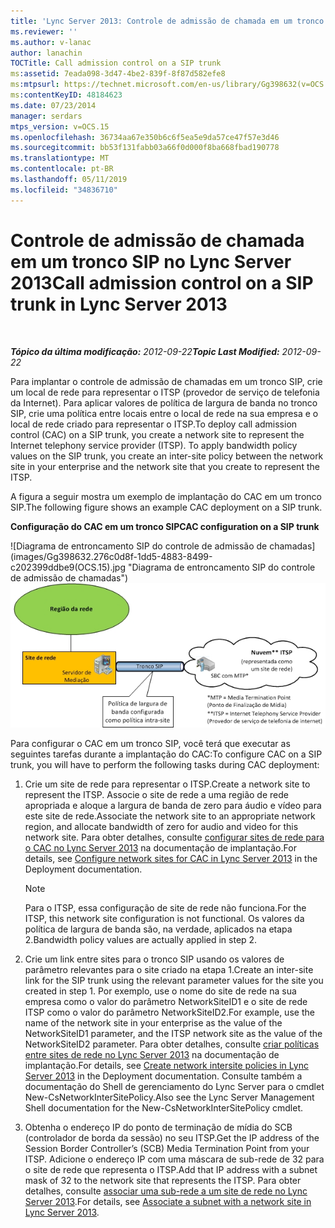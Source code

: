 ```yaml
---
title: 'Lync Server 2013: Controle de admissão de chamada em um tronco SIP'
ms.reviewer: ''
ms.author: v-lanac
author: lanachin
TOCTitle: Call admission control on a SIP trunk
ms:assetid: 7eada098-3d47-4be2-839f-8f87d582efe8
ms:mtpsurl: https://technet.microsoft.com/en-us/library/Gg398632(v=OCS.15)
ms:contentKeyID: 48184623
ms.date: 07/23/2014
manager: serdars
mtps_version: v=OCS.15
ms.openlocfilehash: 36734aa67e350b6c6f5ea5e9da57ce47f57e3d46
ms.sourcegitcommit: bb53f131fabb03a66f0d000f8ba668fbad190778
ms.translationtype: MT
ms.contentlocale: pt-BR
ms.lasthandoff: 05/11/2019
ms.locfileid: "34836710"
---
```

<div data-xmlns="http://www.w3.org/1999/xhtml">

<div class="topic" data-xmlns="http://www.w3.org/1999/xhtml" data-msxsl="urn:schemas-microsoft-com:xslt" data-cs="http://msdn.microsoft.com/en-us/">

<div data-asp="http://msdn2.microsoft.com/asp">

# <a name="call-admission-control-on-a-sip-trunk-in-lync-server-2013"></a><span data-ttu-id="6e621-102">Controle de admissão de chamada em um tronco SIP no Lync Server 2013</span><span class="sxs-lookup"><span data-stu-id="6e621-102">Call admission control on a SIP trunk in Lync Server 2013</span></span>

</div>

<div id="mainSection">

<div id="mainBody">

<span> </span>

<span data-ttu-id="6e621-103">_**Tópico da última modificação:** 2012-09-22_</span><span class="sxs-lookup"><span data-stu-id="6e621-103">_**Topic Last Modified:** 2012-09-22_</span></span>

<span data-ttu-id="6e621-p101">Para implantar o controle de admissão de chamadas em um tronco SIP, crie um local de rede para representar o ITSP (provedor de serviço de telefonia da Internet). Para aplicar valores de política de largura de banda no tronco SIP, crie uma política entre locais entre o local de rede na sua empresa e o local de rede criado para representar o ITSP.</span><span class="sxs-lookup"><span data-stu-id="6e621-p101">To deploy call admission control (CAC) on a SIP trunk, you create a network site to represent the Internet telephony service provider (ITSP). To apply bandwidth policy values on the SIP trunk, you create an inter-site policy between the network site in your enterprise and the network site that you create to represent the ITSP.</span></span>

<span data-ttu-id="6e621-106">A figura a seguir mostra um exemplo de implantação do CAC em um tronco SIP.</span><span class="sxs-lookup"><span data-stu-id="6e621-106">The following figure shows an example CAC deployment on a SIP trunk.</span></span>

<span data-ttu-id="6e621-107">**Configuração do CAC em um tronco SIP**</span><span class="sxs-lookup"><span data-stu-id="6e621-107">**CAC configuration on a SIP trunk**</span></span>

<span data-ttu-id="6e621-108">![Diagrama de entroncamento SIP do controle de admissão de chamadas] (images/Gg398632.276c0d8f-1dd5-4883-8499-c202399ddbe9(OCS.15).jpg "Diagrama de entroncamento SIP do controle de admissão de chamadas")</span><span class="sxs-lookup"><span data-stu-id="6e621-108">![Call Admission Control SIP Trunking diagram](images/Gg398632.276c0d8f-1dd5-4883-8499-c202399ddbe9(OCS.15).jpg "Call Admission Control SIP Trunking diagram")</span></span>

<span data-ttu-id="6e621-109">Para configurar o CAC em um tronco SIP, você terá que executar as seguintes tarefas durante a implantação do CAC:</span><span class="sxs-lookup"><span data-stu-id="6e621-109">To configure CAC on a SIP trunk, you will have to perform the following tasks during CAC deployment:</span></span>

1.  <span data-ttu-id="6e621-110">Crie um site de rede para representar o ITSP.</span><span class="sxs-lookup"><span data-stu-id="6e621-110">Create a network site to represent the ITSP.</span></span> <span data-ttu-id="6e621-111">Associe o site de rede a uma região de rede apropriada e aloque a largura de banda de zero para áudio e vídeo para este site de rede.</span><span class="sxs-lookup"><span data-stu-id="6e621-111">Associate the network site to an appropriate network region, and allocate bandwidth of zero for audio and video for this network site.</span></span> <span data-ttu-id="6e621-112">Para obter detalhes, consulte [configurar sites de rede para o CAC no Lync Server 2013](lync-server-2013-configure-network-sites-for-cac.md) na documentação de implantação.</span><span class="sxs-lookup"><span data-stu-id="6e621-112">For details, see [Configure network sites for CAC in Lync Server 2013](lync-server-2013-configure-network-sites-for-cac.md) in the Deployment documentation.</span></span>
    
    <div>
    

    > [!NOTE]  
    > <span data-ttu-id="6e621-113">Para o ITSP, essa configuração de site de rede não funciona.</span><span class="sxs-lookup"><span data-stu-id="6e621-113">For the ITSP, this network site configuration is not functional.</span></span> <span data-ttu-id="6e621-114">Os valores da política de largura de banda são, na verdade, aplicados na etapa 2.</span><span class="sxs-lookup"><span data-stu-id="6e621-114">Bandwidth policy values are actually applied in step 2.</span></span>

    
    </div>

2.  <span data-ttu-id="6e621-115">Crie um link entre sites para o tronco SIP usando os valores de parâmetro relevantes para o site criado na etapa 1.</span><span class="sxs-lookup"><span data-stu-id="6e621-115">Create an inter-site link for the SIP trunk using the relevant parameter values for the site you created in step 1.</span></span> <span data-ttu-id="6e621-116">Por exemplo, use o nome do site de rede na sua empresa como o valor do parâmetro NetworkSiteID1 e o site de rede ITSP como o valor do parâmetro NetworkSiteID2.</span><span class="sxs-lookup"><span data-stu-id="6e621-116">For example, use the name of the network site in your enterprise as the value of the NetworkSiteID1 parameter, and the ITSP network site as the value of the NetworkSiteID2 parameter.</span></span> <span data-ttu-id="6e621-117">Para obter detalhes, consulte [criar políticas entre sites de rede no Lync Server 2013](lync-server-2013-create-network-intersite-policies.md) na documentação de implantação.</span><span class="sxs-lookup"><span data-stu-id="6e621-117">For details, see [Create network intersite policies in Lync Server 2013](lync-server-2013-create-network-intersite-policies.md) in the Deployment documentation.</span></span> <span data-ttu-id="6e621-118">Consulte também a documentação do Shell de gerenciamento do Lync Server para o cmdlet New-CsNetworkInterSitePolicy.</span><span class="sxs-lookup"><span data-stu-id="6e621-118">Also see the Lync Server Management Shell documentation for the New-CsNetworkInterSitePolicy cmdlet.</span></span>

3.  <span data-ttu-id="6e621-119">Obtenha o endereço IP do ponto de terminação de mídia do SCB (controlador de borda da sessão) no seu ITSP.</span><span class="sxs-lookup"><span data-stu-id="6e621-119">Get the IP address of the Session Border Controller’s (SCB) Media Termination Point from your ITSP.</span></span> <span data-ttu-id="6e621-120">Adicione o endereço IP com uma máscara de sub-rede de 32 para o site de rede que representa o ITSP.</span><span class="sxs-lookup"><span data-stu-id="6e621-120">Add that IP address with a subnet mask of 32 to the network site that represents the ITSP.</span></span> <span data-ttu-id="6e621-121">Para obter detalhes, consulte [associar uma sub-rede a um site de rede no Lync Server 2013](lync-server-2013-associate-a-subnet-with-a-network-site.md).</span><span class="sxs-lookup"><span data-stu-id="6e621-121">For details, see [Associate a subnet with a network site in Lync Server 2013](lync-server-2013-associate-a-subnet-with-a-network-site.md).</span></span>

</div>

<span> </span>

</div>

</div>

</div>

